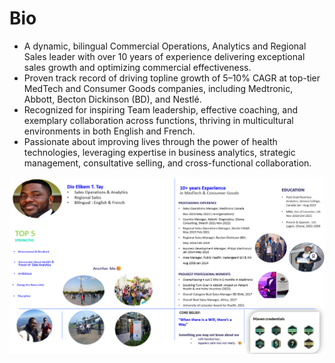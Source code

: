 # Bio
- A dynamic, bilingual Commercial Operations, Analytics and Regional Sales leader with over 10 years of experience delivering exceptional sales growth and optimizing commercial effectiveness.
- Proven track record of driving topline growth of 5–10% CAGR at top-tier MedTech and Consumer Goods companies, including Medtronic, Abbott, Becton Dickinson (BD), and Nestlé.
- Recognized for inspiring Team leadership, effective coaching, and exemplary collaboration across functions, thriving in multicultural environments in both English and French.
- Passionate about improving lives through the power of health technologies, leveraging expertise in business analytics, strategic management, consultative selling, and cross-functional collaboration.

![](Dio_Elikem_Bio.png)
